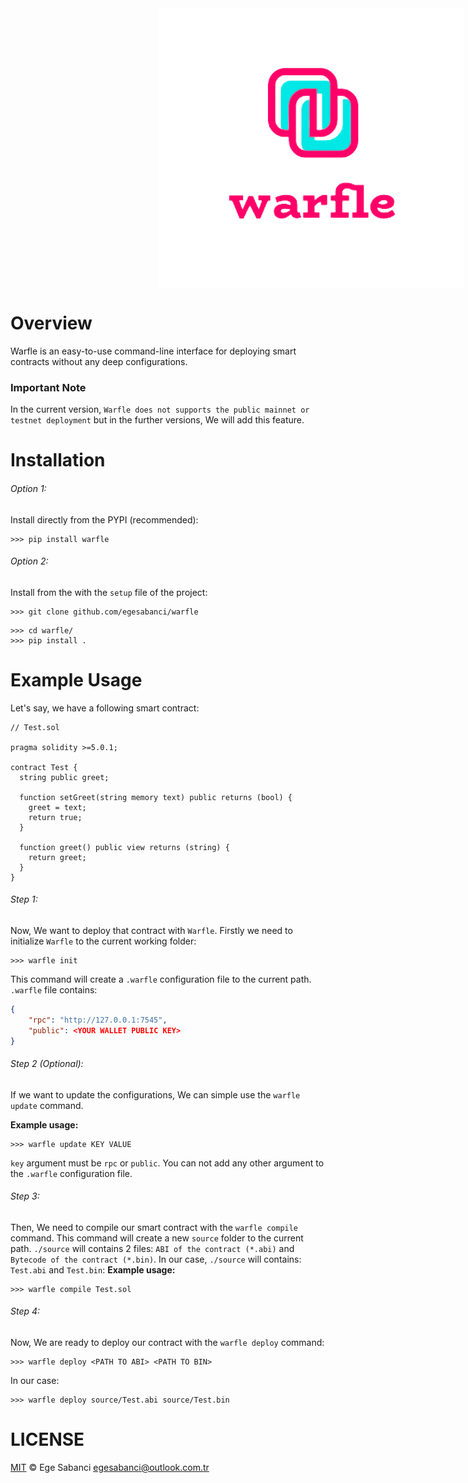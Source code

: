 <div style = "width: 100vw; display: flex; align-items: center; justify-content: center;">
  <img src = "https://raw.githubusercontent.com/egesabanci/warfle/master/assets/warfle-logo.png?token=GHSAT0AAAAAABMKUTO3VF6MWN2URV45XEX2YSEBSDA">
</div>

# Overview
Warfle is an easy-to-use command-line interface for deploying smart contracts without any deep configurations.

### Important Note
In the current version, `Warfle does not supports the public mainnet or testnet deployment` but in the further versions, We will add this feature.

# Installation
###### Option 1:
Install directly from the PYPI (recommended):
```
>>> pip install warfle
```
###### Option 2:
Install from the with the `setup` file of the project:
```
>>> git clone github.com/egesabanci/warfle
```
```
>>> cd warfle/
>>> pip install .
```

# Example Usage
Let's say, we have a following smart contract:
```sol
// Test.sol

pragma solidity >=5.0.1;

contract Test {
  string public greet;

  function setGreet(string memory text) public returns (bool) {
    greet = text;
    return true;
  }

  function greet() public view returns (string) {
    return greet;
  } 
}
```

###### Step 1:
Now, We want to deploy that contract with `Warfle`. Firstly we need to initialize `Warfle` to the current working folder:
```
>>> warfle init
```
This command will create a `.warfle` configuration file to the current path. `.warfle` file contains:
```json
{
	"rpc": "http://127.0.0.1:7545",
	"public": <YOUR WALLET PUBLIC KEY>
}
```

###### Step 2 (Optional):
If we want to update the configurations, We can simple use the `warfle update` command.

**Example usage:**
```
>>> warfle update KEY VALUE
```
`key` argument must be `rpc` or `public`. You can not add any other argument to the `.warfle` configuration file.

###### Step 3:
Then, We need to compile our smart contract with the `warfle compile` command. This command will create a new `source` folder to the current path. `./source` will contains 2 files: `ABI of the contract (*.abi)` and `Bytecode of the contract (*.bin)`. In our case, `./source` will contains: `Test.abi` and `Test.bin`:
**Example usage:**
```
>>> warfle compile Test.sol
```

###### Step 4:
Now, We are ready to deploy our contract with the `warfle deploy` command:
```
>>> warfle deploy <PATH TO ABI> <PATH TO BIN>
```
In our case:
```
>>> warfle deploy source/Test.abi source/Test.bin
```

# LICENSE
[MIT](https://github.com/egesabanci/warfle/blob/master/LICENSE.md) © Ege Sabanci egesabanci@outlook.com.tr